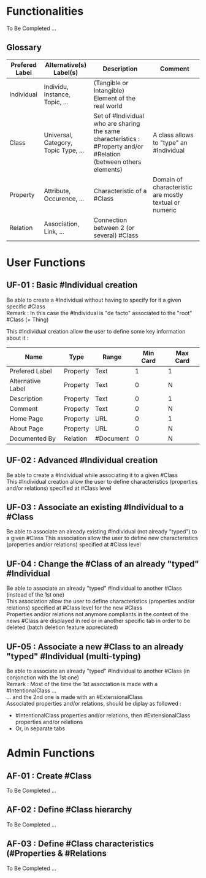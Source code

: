 Functionalities
==
To Be Completed ...

Glossary
-
<table>
    <thead>
        <tr>
            <th>Prefered Label</th>
            <th>Alternative(s) Label(s)</th>
            <th>Description</th>
            <th>Comment</th>
        </tr>
    </thead>
    <tbody>
        <tr>
            <td>Individual</td>
            <td>Individu, Instance, Topic, ...</td>
            <td>(Tangible or Intangible) Element of the real world</td>
            <td></td>
        </tr>
        <tr>
            <td>Class</td>
            <td>Universal, Category, Topic Type, ...</td>
            <td>Set of #Individual who are sharing the same characteristics : #Property and/or #Relation (between others elements)</td>
            <td>A class allows to "type" an #Individual</td>
        </tr>
        <tr>
            <td>Property</td>
            <td>Attribute, Occurence, ...</td>
            <td>Characteristic of a #Class</td>
            <td>Domain of characteristic are mostly textual or numeric</td>
        </tr>
        <tr>
            <td>Relation</td>
            <td>Association, Link, ...</td>
            <td>Connection between 2 (or several) #Class</td>
            <td></td>
        </tr>
    </tbody>
</table>


User Functions
==

UF-01 : Basic #Individual creation
-
Be able to create a #Individual without having to specify for it a given specific #Class   
Remark : In this case the #Individual is "de facto" associated to the "root" #Class (= Thing)

This #Individual creation allow the user to define some key information about it :
<table>
    <thead>
        <tr>
            <th>Name</th>
            <th>Type</th>
            <th>Range</th>
            <th>Min Card</th>
            <th>Max Card</th>
        </tr>
    </thead>
    <tbody>
        <tr>
            <td>Prefered Label</td>
            <td>Property</td>
            <td>Text</td>
            <td>1</td>
            <td>1</td>
        </tr>
        <tr>
            <td>Alternative Label</td>
            <td>Property</td>
            <td>Text</td>
            <td>0</td>
            <td>N</td>
        </tr>
        <tr>
            <td>Description</td>
            <td>Property</td>
            <td>Text</td>
            <td>0</td>
            <td>1</td>
        </tr>
        <tr>
            <td>Comment</td>
            <td>Property</td>
            <td>Text</td>
            <td>0</td>
            <td>N</td>
        </tr>
        <tr>
            <td>Home Page</td>
            <td>Property</td>
            <td>URL</td>
            <td>0</td>
            <td>1</td>
        </tr>
        <tr>
            <td>About Page</td>
            <td>Property</td>
            <td>URL</td>
            <td>0</td>
            <td>N</td>
        </tr>
        <tr>
            <td>Documented By</td>
            <td>Relation</td>
            <td>#Document</td>
            <td>0</td>
            <td>N</td>
        </tr>
    </tbody>
</table>

UF-02 : Advanced #Individual creation
-
Be able to create a #Individual while associating it to a given #Class   
This #Individual creation allow the user to define characteristics (properties and/or relations) specified at #Class level

UF-03 : Associate an existing #Individual to a #Class
-
Be able to associate an already existing #Individual (not already "typed") to a given #Class
This association allow the user to define new characteristics (properties and/or relations) specified at #Class level

UF-04 : Change the #Class of an already "typed" #Individual
-
Be able to associate an already "typed" #Individual to another #Class (instead of the 1st one)   
This association allow the user to define characteristics (properties and/or relations) specified at #Class level for the new #Class   
Properties and/or relations not anymore compliants in the context of the news #Class are displayed in red or in another specific tab in order to be deleted (batch deletion feature appreciated)   

UF-05 : Associate a new #Class to an already "typed" #Individual (multi-typing)
-
Be able to associate an already "typed" #Individual to another #Class (in conjonction with the 1st one)   
Remark : Most of the time the 1st association is made with a #IntentionalClass ...   
... and the 2nd one is made with an #ExtensionalClass   
Associated properties and/or relations, should be diplay as followed : 
* #IntentionalClass properties and/or relations, then #ExtensionalClass properties and/or relations
* Or, in separate tabs

Admin Functions
==

AF-01 : Create #Class
-
To Be Completed ...

AF-02 : Define #Class hierarchy
-
To Be Completed ...

AF-03 : Define #Class characteristics (#Properties & #Relations
-
To Be Completed ...
